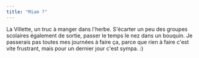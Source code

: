 ```yaml
---
title: "Miam ?"
---
```


La Villette, un truc à manger dans l'herbe. S'écarter un peu des groupes
scolaires également de sortie, passer le temps le nez dans un bouquin. Je
passerais pas toutes mes journées à faire ça, parce que rien à faire c'est
vite frustrant, mais pour un dernier jour c'est sympa. :)

